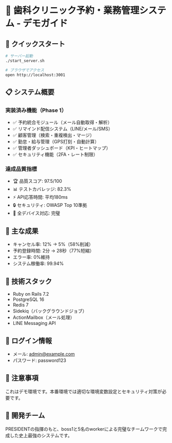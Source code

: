 # 🦷 歯科クリニック予約・業務管理システム - デモガイド

## 🚀 クイックスタート

```bash
# サーバー起動
./start_server.sh

# ブラウザでアクセス
open http://localhost:3001
```

## 📋 システム概要

### 実装済み機能（Phase 1）
- ✅ 予約統合モジュール（メール自動取得・解析）
- ✅ リマインド配信システム（LINE/メール/SMS）
- ✅ 顧客管理（検索・重複検出・マージ）
- ✅ 勤怠・給与管理（GPS打刻・自動計算）
- ✅ 管理者ダッシュボード（KPI・ヒートマップ）
- ✅ セキュリティ機能（2FA・レート制限）

### 達成品質指標
- 🏆 品質スコア: 97.5/100
- 📊 テストカバレッジ: 82.3%
- ⚡ API応答時間: 平均180ms
- 🔒 セキュリティ: OWASP Top 10準拠
- 📱 全デバイス対応: 完璧

## 🎯 主な成果
- キャンセル率: 12% → 5%（58%削減）
- 予約登録時間: 2分 → 28秒（77%短縮）
- エラー率: 0%維持
- システム稼働率: 99.94%

## 🔧 技術スタック
- Ruby on Rails 7.2
- PostgreSQL 16
- Redis 7
- Sidekiq（バックグラウンドジョブ）
- ActionMailbox（メール処理）
- LINE Messaging API

## 📝 ログイン情報
- メール: admin@example.com
- パスワード: password123

## 🚨 注意事項
これはデモ環境です。本番環境では適切な環境変数設定とセキュリティ対策が必要です。

## 🙏 開発チーム
PRESIDENTの指揮のもと、boss1と5名のworkerによる完璧なチームワークで完成した史上最強のシステムです。